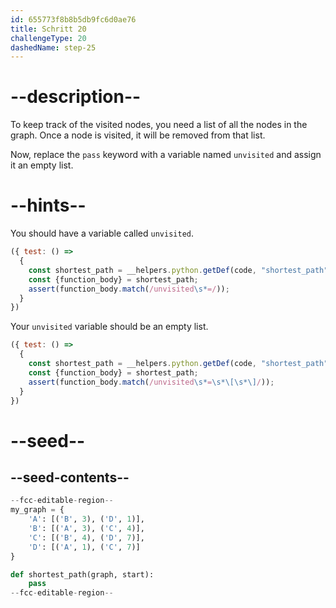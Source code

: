 ```yaml
---
id: 655773f8b8b5db9fc6d0ae76
title: Schritt 20
challengeType: 20
dashedName: step-25
---
```


# --description--

To keep track of the visited nodes, you need a list of all the nodes in the graph. Once a node is visited, it will be removed from that list.

Now, replace the `pass` keyword with a variable named `unvisited` and assign it an empty list.

# --hints--

You should have a variable called `unvisited`.

```js
({ test: () =>
  {
    const shortest_path = __helpers.python.getDef(code, "shortest_path");
    const {function_body} = shortest_path;    
    assert(function_body.match(/unvisited\s*=/));
  }
})
```

Your `unvisited` variable should be an empty list.

```js
({ test: () =>
  {
    const shortest_path = __helpers.python.getDef(code, "shortest_path");
    const {function_body} = shortest_path;    
    assert(function_body.match(/unvisited\s*=\s*\[\s*\]/));
  }
})
```

# --seed--

## --seed-contents--

```py
--fcc-editable-region--
my_graph = {
    'A': [('B', 3), ('D', 1)],
    'B': [('A', 3), ('C', 4)],
    'C': [('B', 4), ('D', 7)],
    'D': [('A', 1), ('C', 7)]
}

def shortest_path(graph, start):
    pass
--fcc-editable-region--
```
